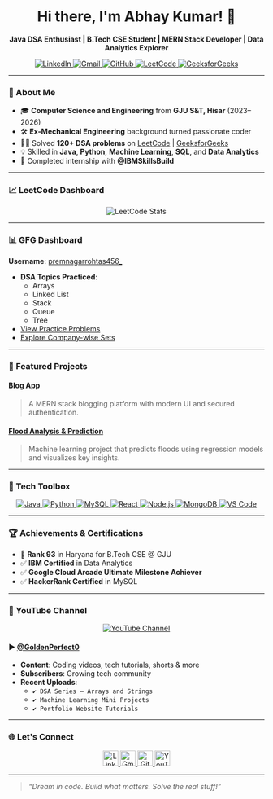 <h1 align="center">Hi there, I'm Abhay Kumar! 👋</h1>

<p align="center">
  <b>Java DSA Enthusiast | B.Tech CSE Student | MERN Stack Developer | Data Analytics Explorer</b><br>
</p>

<p align="center">
  <a href="https://www.linkedin.com/in/abhaykumar6299">
    <img src="https://img.shields.io/badge/LinkedIn-0A66C2?style=for-the-badge&logo=linkedin&logoColor=white" alt="LinkedIn">
  </a>
  <a href="mailto:abhaykumarnokha321@gmail.com">
    <img src="https://img.shields.io/badge/Gmail-D14836?style=for-the-badge&logo=gmail&logoColor=white" alt="Gmail">
  </a>
  <a href="https://github.com/yourusername">
    <img src="https://img.shields.io/badge/GitHub-100000?style=for-the-badge&logo=github&logoColor=white" alt="GitHub">
  </a>
  <a href="https://leetcode.com/u/premnagarrohtas456_/">
    <img src="https://img.shields.io/badge/LeetCode-FFA116?style=for-the-badge&logo=leetcode&logoColor=black" alt="LeetCode">
  </a>
  <a href="https://www.geeksforgeeks.org/user/premnagarrohtas456_/">
    <img src="https://img.shields.io/badge/GeeksforGeeks-14A800?style=for-the-badge&logo=geeksforgeeks&logoColor=white" alt="GeeksforGeeks">
  </a>
</p>

---

### 🚀 About Me

- 🎓 **Computer Science and Engineering** from **GJU S&T, Hisar** (2023–2026)  
- 🛠️ **Ex-Mechanical Engineering** background turned passionate coder  
- 👨‍💻 Solved **120+ DSA problems** on [LeetCode](https://leetcode.com/u/premnagarrohtas456_/)&nbsp;|&nbsp;[GeeksforGeeks](https://www.geeksforgeeks.org/user/premnagarrohtas456_/)
- 💡 Skilled in **Java**, **Python**, **Machine Learning**, **SQL**, and **Data Analytics**
- 💼 Completed internship with **@IBMSkillsBuild**

---

### 📈 LeetCode Dashboard

<p align="center">
  <img src="https://leetcard.jacoblin.cool/premnagarrohtas456_?ext=contest&theme=dark" alt="LeetCode Stats" />
</p>

---

### 📊 GFG Dashboard

**Username**: [premnagarrohtas456_](https://www.geeksforgeeks.org/user/premnagarrohtas456_/)

- **DSA Topics Practiced**:  
  - Arrays  
  - Linked List  
  - Stack  
  - Queue  
  - Tree  
- [View Practice Problems](https://practice.geeksforgeeks.org/user/premnagarrohtas456_/practice)  
- [Explore Company-wise Sets](https://practice.geeksforgeeks.org/explore?page=1&sortBy=submissions)

---

### 💼 Featured Projects

#### [Blog App](https://github.com/yourusername/blog-app)
> A MERN stack blogging platform with modern UI and secured authentication.

#### [Flood Analysis & Prediction](https://github.com/yourusername/flood-prediction)
> Machine learning project that predicts floods using regression models and visualizes key insights.

---

### 🧰 Tech Toolbox

<p align="center">
  <a href="https://docs.oracle.com/javase/8/docs/">
    <img src="https://img.shields.io/badge/Java-ED8B00?style=flat-square&logo=java&logoColor=white" alt="Java">
  </a>
  <a href="https://www.python.org/doc/">
    <img src="https://img.shields.io/badge/Python-3776AB?style=flat-square&logo=python&logoColor=white" alt="Python">
  </a>
  <a href="https://dev.mysql.com/doc/">
    <img src="https://img.shields.io/badge/MySQL-005C84?style=flat-square&logo=mysql&logoColor=white" alt="MySQL">
  </a>
  <a href="https://reactjs.org/docs/getting-started.html">
    <img src="https://img.shields.io/badge/React-61DAFB?style=flat-square&logo=react&logoColor=black" alt="React">
  </a>
  <a href="https://nodejs.org/en/docs/">
    <img src="https://img.shields.io/badge/Node.js-339933?style=flat-square&logo=node.js&logoColor=white" alt="Node.js">
  </a>
  <a href="https://www.mongodb.com/docs/">
    <img src="https://img.shields.io/badge/MongoDB-47A248?style=flat-square&logo=mongodb&logoColor=white" alt="MongoDB">
  </a>
  <a href="https://code.visualstudio.com/docs">
    <img src="https://img.shields.io/badge/VSCode-007ACC?style=flat-square&logo=visualstudiocode&logoColor=white" alt="VS Code">
  </a>
</p>

---

### 🏆 Achievements & Certifications

- 🥇 **Rank 93** in Haryana for B.Tech CSE @ GJU
- ✅ **IBM Certified** in Data Analytics
- ✅ **Google Cloud Arcade Ultimate Milestone Achiever**
- ✅ **HackerRank Certified** in MySQL

---

### 🎥 YouTube Channel

<p align="center">
  <a href="https://youtube.com/@goldenperfect0?si=iNHqiXJWHEE7JIhK">
    <img src="https://img.shields.io/badge/YouTube-FF0000?style=for-the-badge&logo=youtube&logoColor=white" alt="YouTube Channel">
  </a>
</p>

#### ▶️ [@GoldenPerfect0](https://youtube.com/@goldenperfect0?si=iNHqiXJWHEE7JIhK)

- **Content**: Coding videos, tech tutorials, shorts & more
- **Subscribers**: Growing tech community
- **Recent Uploads**:  
  - `✔️ DSA Series – Arrays and Strings`  
  - `✔️ Machine Learning Mini Projects`  
  - `✔️ Portfolio Website Tutorials`

---

### 🌐 Let's Connect

<p align="center">
  <a href="https://www.linkedin.com/in/abhaykumar6299">
    <img src="https://img.icons8.com/fluency/48/linkedin.png" width="30px" alt="LinkedIn"/>
  </a>
  <a href="mailto:abhaykumarnokha321@gmail.com">
    <img src="https://img.icons8.com/fluency/48/gmail.png" width="30px" alt="Gmail"/>
  </a>
  <a href="https://github.com/yourusername">
    <img src="https://img.icons8.com/ios-filled/50/github.png" width="30px" alt="GitHub"/>
  </a>
  <a href="https://youtube.com/@goldenperfect0?si=iNHqiXJWHEE7JIhK">
    <img src="https://img.icons8.com/fluency/48/youtube-play.png" width="30px" alt="YouTube"/>
  </a>
</p>

---

> *“Dream in code. Build what matters. Solve the real stuff!”*
